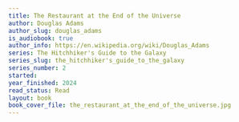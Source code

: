 ```yaml
---
title: The Restaurant at the End of the Universe
author: Douglas Adams
author_slug: douglas_adams
is_audiobook: true
author_info: https://en.wikipedia.org/wiki/Douglas_Adams
series: The Hitchhiker's Guide to the Galaxy
series_slug: the_hitchhiker's_guide_to_the_galaxy
series_number: 2
started: 
year_finished: 2024
read_status: Read
layout: book
book_cover_file: the_restaurant_at_the_end_of_the_universe.jpg
---
```

